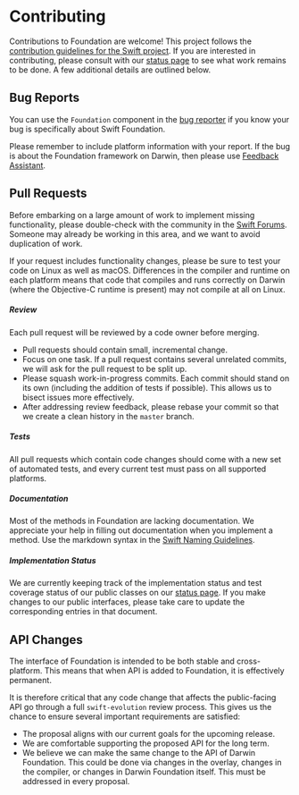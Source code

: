 # Contributing

Contributions to Foundation are welcome! This project follows the [contribution guidelines for the Swift project](https://swift.org/contributing/#contributing-code). If you are interested in contributing, please consult with our [status page](Docs/Status.md) to see what work remains to be done. A few additional details are outlined below.


## Bug Reports

You can use the `Foundation` component in the [bug reporter](https://bugs.swift.org) if you know your bug is specifically about Swift Foundation.

Please remember to include platform information with your report. If the bug is about the Foundation framework on Darwin, then please use [Feedback Assistant](https://feedbackassistant.apple.com).

## Pull Requests

Before embarking on a large amount of work to implement missing functionality, please double-check with the community in the [Swift Forums](https://forums.swift.org/). Someone may already be working in this area, and we want to avoid duplication of work.

If your request includes functionality changes, please be sure to test your code on Linux as well as macOS. Differences in the compiler and runtime on each platform means that code that compiles and runs correctly on Darwin (where the Objective-C runtime is present) may not compile at all on Linux.

##### Review

Each pull request will be reviewed by a code owner before merging.

* Pull requests should contain small, incremental change.
* Focus on one task. If a pull request contains several unrelated commits, we will ask for the pull request to be split up.
* Please squash work-in-progress commits. Each commit should stand on its own (including the addition of tests if possible). This allows us to bisect issues more effectively.
* After addressing review feedback, please rebase your commit so that we create a clean history in the `master` branch.

##### Tests

All pull requests which contain code changes should come with a new set of automated tests, and every current test must pass on all supported platforms.

##### Documentation

Most of the methods in Foundation are lacking documentation. We appreciate your help in filling out documentation when you implement a method. Use the markdown syntax in the [Swift Naming Guidelines](https://swift.org/documentation/api-design-guidelines.html#write-doc-comment).

##### Implementation Status
We are currently keeping track of the implementation status and test coverage status of our public classes on our [status page](Docs/Status.md). If you make changes to our public interfaces, please take care to update the corresponding entries in that document.

## API Changes

The interface of Foundation is intended to be both stable and cross-platform. This means that when API is added to Foundation, it is effectively permanent.

It is therefore critical that any code change that affects the public-facing API go through a full  `swift-evolution` review process. This gives us the chance to ensure several important requirements are satisfied:

* The proposal aligns with our current goals for the upcoming release.
* We are comfortable supporting the proposed API for the long term.
* We believe we can make the same change to the API of Darwin Foundation. This could be done via changes in the overlay, changes in the compiler, or changes in Darwin Foundation itself. This must be addressed in every proposal.
